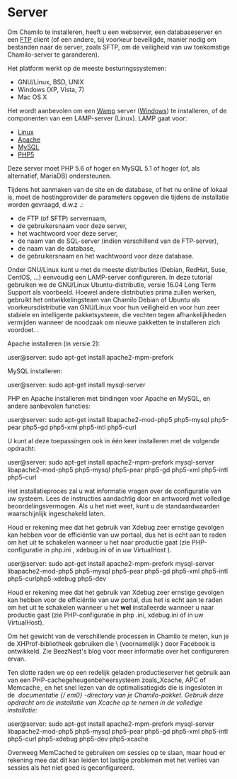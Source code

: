 # Server

Om Chamilo te installeren, heeft u een webserver, een databaseserver en een [FTP](http://fr.wikipedia.org/wiki/File_Transfer_Protocol) client (of een andere, bij voorkeur beveiligde, manier nodig om bestanden naar de server, zoals SFTP, om de veiligheid van uw toekomstige Chamilo-server te garanderen).

Het platform werkt op de meeste besturingssystemen:

- GNU/Linux, BSD, UNIX
- Windows (XP, Vista, 7)
- Mac OS X

Het wordt aanbevolen om een [Wamp](http://fr.wikipedia.org/wiki/WAMP) server ([Windows](http://fr.wikipedia.org/wiki/Microsoft_Windows)) te installeren, of de componenten van een LAMP-server (Linux). LAMP gaat voor:

- [Linux](http://fr.wikipedia.org/wiki/Linux)
- [Apache](http://fr.wikipedia.org/wiki/Apache_HTTP_Server)
- [MySQL](http://fr.wikipedia.org/wiki/MySQL)
- [PHP5](http://fr.wikipedia.org/wiki/PHP)

Deze server moet PHP 5.6 of hoger en MySQL 5.1 of hoger (of, als alternatief, MariaDB) ondersteunen.

Tijdens het aanmaken van de site en de database, of het nu online of lokaal is, moet de hostingprovider de parameters opgeven die tijdens de installatie worden gevraagd, d.w.z .:

- de FTP (of SFTP) servernaam,
- de gebruikersnaam voor deze server,
- het wachtwoord voor deze server,
- de naam van de SQL-server (indien verschillend van de FTP-server),
- de naam van de database,
- de gebruikersnaam en het wachtwoord voor deze database.

Onder GNU/Linux kunt u met de meeste distributies (Debian, RedHat, Suse, CentOS, ...) eenvoudig een LAMP-server configureren. In deze tutorial gebruiken we de GNU/Linux Ubuntu-distributie, versie 16.04 Long Term Support als voorbeeld. Hoewel andere distributies prima zullen werken, gebruikt het ontwikkelingsteam van Chamilo Debian of Ubuntu als voorkeursdistributie van GNU/Linux voor hun veiligheid en voor hun zeer stabiele en intelligente pakketsysteem, die vechten tegen afhankelijkheden vermijden wanneer de noodzaak om nieuwe pakketten te installeren zich voordoet. .

Apache installeren (in versie 2):

user@server: sudo apt-get install apache2-mpm-prefork

MySQL installeren:

user@server: sudo apt-get install mysql-server

PHP en Apache installeren met bindingen voor Apache en MySQL, en andere aanbevolen functies:

user@server: sudo apt-get install libapache2-mod-php5 php5-mysql php5-pear php5-gd php5-xml php5-intl php5-curl

U kunt al deze toepassingen ook in één keer installeren met de volgende opdracht:

user@server: sudo apt-get install apache2-mpm-prefork mysql-server libapache2-mod-php5 php5-mysql php5-pear php5-gd php5-xml php5-intl php5-curl

Het installatieproces zal u wat informatie vragen over de configuratie van uw systeem. Lees de instructies aandachtig door en antwoord met volledige beoordelingsvermogen. Als u het niet weet, kunt u de standaardwaarden waarschijnlijk ingeschakeld laten.

Houd er rekening mee dat het gebruik van Xdebug zeer ernstige gevolgen kan hebben voor de efficiëntie van uw portaal, dus het is echt aan te raden om het uit te schakelen wanneer u het naar productie gaat (zie PHP-configuratie in php.ini , xdebug.ini of in uw VirtualHost ).

user@server: sudo apt-get install apache2-mpm-prefork mysql-server libapache2-mod-php5 php5-mysql php5-pear php5-gd php5-xml php5-intl php5-curlphp5-xdebug php5-dev

Houd er rekening mee dat het gebruik van Xdebug zeer ernstige gevolgen kan hebben voor de efficiëntie van uw portal, dus het is echt aan te raden om het uit te schakelen wanneer u het  <strong>wel</strong> installeerde wanneer u naar productie gaat (zie PHP-configuratie in php .ini, xdebug.ini of in uw VirtualHost).

Om het gewicht van de verschillende processen in Chamilo te meten, kun je de XHProf-bibliotheek gebruiken die \ (voornamelijk ) door Facebook is ontwikkeld. Zie BeezNest's blog voor meer informatie over het configureren ervan.

Ten slotte raden we op een redelijk geladen productieserver het gebruik aan van een PHP-cachegeheugenbeheersysteem zoals_Xcache, APC of Memcache_ en het snel lezen van de optimalisatiegids die is ingesloten in de *&nbsp;documentatie {/ em0} -directory van je Chamilo-pakket. Gebruik deze opdracht om de installatie van Xcache op te nemen in de volledige installatie:*

user@server: sudo apt-get install apache2-mpm-prefork mysql-server libapache2-mod-php5 php5-mysql php5-pear php5-gd php5-xml php5-intl php5-curl php5-xdebug php5-dev php5-xcache

Overweeg MemCached te gebruiken om sessies op te slaan, maar houd er rekening mee dat dit kan leiden tot lastige problemen met het verlies van sessies als het niet goed is geconfigureerd.
